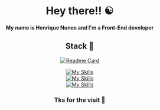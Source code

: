 <div align="center">
 
# Hey there!! ☯️
#### My name is Henrique Nunes and I'm a Front-End developer

## Stack 🚀

[![Readme Card](https://github-readme-stats.vercel.app/api/top-langs/?username=hnunezz&layout=compact&langs_count=7&theme=dark&show_icons=true&bg_color=0d1117&hide_border=true)](https://github.com/hnunezz) 
 
[![My Skills](https://skillicons.dev/icons?i=angular,react,js,ts,vscode)](https://github.com/hnunezz) <br>
[![My Skills](https://skillicons.dev/icons?i=html,css,tailwind,sass)](https://github.com/hnunezz) <br>
[![My Skills](https://skillicons.dev/icons?i=spring,java,nodejs)](https://github.com/hnunezz)

### Tks for the visit 👋
</div>
